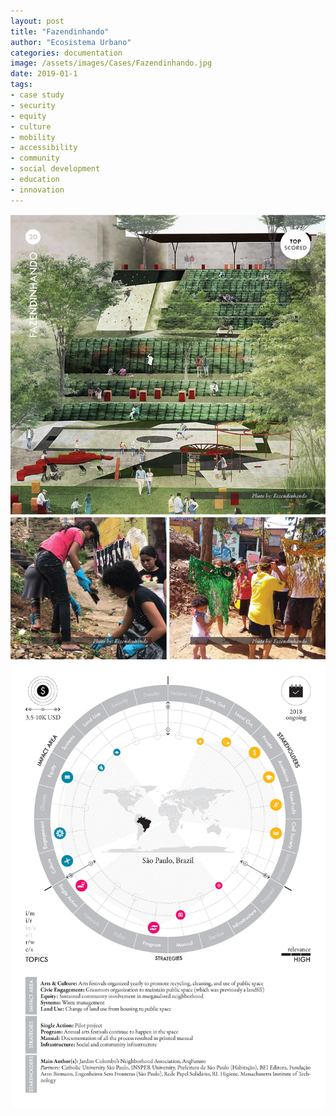 ```yaml
---
layout: post
title: "Fazendinhando"
author: "Ecosistema Urbano"
categories: documentation
image: /assets/images/Cases/Fazendinhando.jpg
date: 2019-01-1
tags:
- case study
- security
- equity
- culture
- mobility
- accessibility
- community
- social development
- education
- innovation
---
```


![Fazendinhando0](/assets/images/Cases/Fazendinhando0.jpg)
![Fazendinhando1](/assets/images/Cases/Fazendinhando1.jpg)
